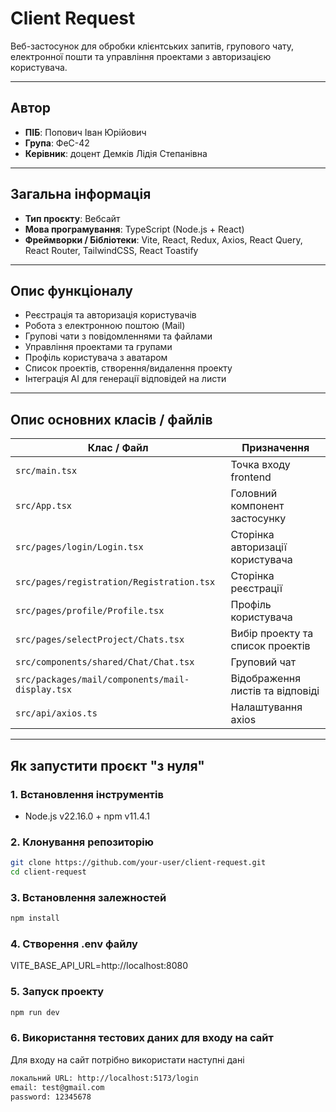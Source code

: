# Client Request

Веб-застосунок для обробки клієнтських запитів, групового чату, електронної пошти та управління проектами з авторизацією користувача.

---

## Автор

- **ПІБ**: Попович Іван Юрійович
- **Група**: ФеС-42
- **Керівник**: доцент Демків Лідія Степанівна

---

## Загальна інформація

- **Тип проєкту**: Вебсайт
- **Мова програмування**: TypeScript (Node.js + React)
- **Фреймворки / Бібліотеки**: Vite, React, Redux, Axios, React Query, React Router, TailwindCSS, React Toastify

---

## Опис функціоналу

- Реєстрація та авторизація користувачів
- Робота з електронною поштою (Mail)
- Групові чати з повідомленнями та файлами
- Управління проектами та групами
- Профіль користувача з аватаром
- Список проектів, створення/видалення проекту
- Інтеграція AI для генерації відповідей на листи

---

## Опис основних класів / файлів

| Клас / Файл                                     | Призначення                      |
| ----------------------------------------------- | -------------------------------- |
| `src/main.tsx`                                  | Точка входу frontend             |
| `src/App.tsx`                                   | Головний компонент застосунку    |
| `src/pages/login/Login.tsx`                     | Сторінка авторизації користувача |
| `src/pages/registration/Registration.tsx`       | Сторінка реєстрації              |
| `src/pages/profile/Profile.tsx`                 | Профіль користувача              |
| `src/pages/selectProject/Chats.tsx`             | Вибір проекту та список проектів |
| `src/components/shared/Chat/Chat.tsx`           | Груповий чат                     |
| `src/packages/mail/components/mail-display.tsx` | Відображення листів та відповіді |
| `src/api/axios.ts`                              | Налаштування axios               |

---

## Як запустити проєкт "з нуля"

### 1. Встановлення інструментів

- Node.js v22.16.0 + npm v11.4.1

### 2. Клонування репозиторію

```bash
git clone https://github.com/your-user/client-request.git
cd client-request
```

### 3. Встановлення залежностей

```bash
npm install
```

### 4. Створення .env файлу

VITE_BASE_API_URL=http://localhost:8080

### 5. Запуск проекту

```bash
npm run dev
```

### 6. Використання тестових даних для входу на сайт

Для входу на сайт потрібно використати наступні дані

```bash
локальний URL: http://localhost:5173/login
email: test@gmail.com
password: 12345678

```

